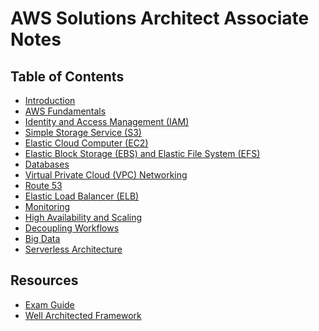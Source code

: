 # AWS Solutions Architect Associate Notes

## Table of Contents

- [Introduction](Chapter%201%20-%20Introduction.md)
- [AWS Fundamentals](Chapter%202%20-%20AWS%20Fundamentals.md)
-  [Identity and Access Management (IAM)](Chapter%203%20-%20Identity%20and%20Access%20Management%20(IAM).md)
- [Simple Storage Service (S3)](Chapter%204%20-%20Simple%20Storage%20Service%20(S3).md)
- [Elastic Cloud Computer (EC2)](Chapter%205%20-%20Elastic%20Cloud%20Computer%20(EC2).md)
- [Elastic Block Storage (EBS) and Elastic File System (EFS)](Chapter%206%20-%20Elastic%20Block%20Storage%20(EBS)%20and%20Elastic%20File%20System%20(EFS).md)
- [Databases](Chapter%207%20-%20Databases.md)
- [Virtual Private Cloud (VPC) Networking](Chapter%208%20-%20Virtual%20Private%20Cloud%20(VPC)%20Networking.md)
- [Route 53](Chapter%209%20-%20Route%2053.md)
- [Elastic Load Balancer (ELB)](Chapter%2010%20-%20Elastic%20Load%20Balancer%20(ELB).md)
- [Monitoring](Chapter%2011%20-%20Monitoring.md)
- [High Availability and Scaling](Chapter%2012%20-%20High%20Availability%20and%20Scaling.md)
- [Decoupling Workflows](Chapter%2013%20-%20Decoupling%20Workflows.md)
- [Big Data](Chapter%2014%20-%20Big%20Data.md)
- [Serverless Architecture](Chapter%2015%20-%20Serverless%20Architecture.md)

## Resources

- [ Exam Guide](./resources/AWS-Certified-Solutions-Architect-Associate_Exam-Guide.pdf)
- [Well Architected Framework](./resources/wellarchitected-framework.pdf)
